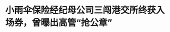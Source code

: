 <!DOCTYPE html>
<html lang="zh-CN">

<head>
    
<title>小雨伞保险经纪母公司三闯港交所终获入场券，曾曝出高管“抢公章”_腾讯新闻</title>
<meta name="keywords" content="小雨伞保险经纪,小雨伞,小雨伞保险,股票,港交所,高管">
<meta name="description" content="腾讯新闻《潜望》作者 | 晓尧      编辑 | 刘鹏      5月22日，手回集团(02621.HK)发布公告启动招股，计划在全球发售24358400股股份，其中21922400股股份为国际发....">
<meta name="author" content="腾讯网">
<meta name="copyright" content="Copyright 1998 - 2025 Tencent. All Rights Reserved">
<meta property="og:type" content="news" />

<meta property="og:title" content="小雨伞保险经纪母公司三闯港交所终获入场券，曾曝出高管“抢公章”_腾讯新闻" />
<meta property="og:description" content="腾讯新闻《潜望》作者 | 晓尧      编辑 | 刘鹏      5月22日，手回集团(02621.HK)发布公告启动招股，计划在全球发售24358400股股份，其中21922400股股份为国际发...." />
<meta property="og:url" content="https://news.qq.com/rain/a/20250523A01I4T00" />
<meta property="og:image" content="https://inews.gtimg.com/news_ls/OY8ufTCle2OaiMlvu5CyZ7r1Fr6QN-4f7j1hMwTISxJVoAA_640330/0" />
<meta property="article:author" content="腾讯新闻潜望" />
<meta property="article:published_time" content="2025-05-23 07:11:13" />
<meta property="category" content="finance" />

<meta name="baidu-site-verification" content="jJeIJ5X7pP" />
    <meta charset="utf-8" />
<meta http-equiv="X-UA-Compatible" content="IE=Edge" />
<meta name="viewport" content="width=device-width, initial-scale=1, shrink-to-fit=no" />
<link rel="dns-prefetch" href="mat1.gtimg.com">
<link rel="dns-prefetch" href="i.news.qq.com">
<link rel="shortcut icon" href="https://mat1.gtimg.com/qqcdn/qqindex2021/favicon.ico">
<script nomodule="true" src="https://mat1.gtimg.com/qqcdn/qqindex2021/common-static/20240515201444/core3-37-1.min.js"></script>
<script>
  try {
    if (!window.IntersectionObserver) {
      var observerScript = document.createElement('script');
      observerScript.src = "https://mat1.gtimg.com/qqcdn/qqindex2021/common-static/20241024141058/intersection-observer-polyfill.js";
      document.head.appendChild(observerScript);
    }
  } catch (error) {}
</script>

<script>
  try {
    if (!Element.prototype.scrollTo) {
      var scrollScript = document.createElement('script');
      scrollScript.src = "https://mat1.gtimg.com/qqcdn/qqindex2021/common-static/20241025153001/scroll-behavior-polyfill.js";
      document.head.appendChild(scrollScript);
    }
  } catch (error) {}
</script>
<script>
  try {
    if ('scrollRestoration' in window.history) {
      window.history.scrollRestoration = 'manual';
    }
    window.isPcClient = Boolean(window.electron) && (
      window.navigator.userAgent.indexOf('pc-client') > 0 ||
      window.navigator.userAgent.indexOf('TencentNews') > 0
    );
  } catch {}
</script>
<script>
  try {
    if (window.isPcClient) {
      var bodyStyle = document.createElement('style');
      bodyStyle.innerText = 'body{ zoom: 0.95 }';
      document.head.appendChild(bodyStyle);
    }
  } catch {}
</script>
<script>
  window.DATA = {"url":"https://view.inews.qq.com/a/20250523A01I4T00","article_id":"20250523A01I4T00","article_type":"0","title":"小雨伞保险经纪母公司三闯港交所终获入场券，曾曝出高管“抢公章”","desc":"腾讯新闻《潜望》作者 | 晓尧      编辑 | 刘鹏      5月22日，手回集团(02621.HK)发布公告启动招股，计划在全球发售24358400股股份，其中21922400股股份为国际发....","iNewsRecommendLevel":1,"abstract":"腾讯新闻《潜望》作者 | 晓尧      编辑 | 刘鹏      5月22日，手回集团(02621.HK)发布公告启动招股，计划在全球发售24358400股股份，其中21922400股股份为国际发....","catalog1":"finance","ad_channel_sign":"finance","introduction":"","media":"腾讯新闻潜望","media_id":"5378209","pubtime":"2025-05-23 07:11:13","comment_id":"8414114404","political":0,"cmsId":"20250523A01I4T00","cms_id":"20250523A01I4T00","closeAllAd":0,"closeAllFavorite":false,"originContent":{"directory":{"ai_list":[{"desc":"手回集团启动招股及IPO募资","link":"AIPOS_0"},{"desc":"手回集团的市场定位与业务","link":"AIPOS_1"},{"desc":"手回集团的营收波动与挑战","link":"AIPOS_2"},{"desc":"手回集团创始团队的“内讧”往事","link":"AIPOS_3"}],"enable":1,"list":null},"key_points_show":["深圳手回科技集团有限公司（手回集团）在经历两次递表港交所失败后，终获入场券，计划全球发售24358400股股份。","手回集团在招股书中表示，IPO募集所得资金将主要用于加强并优化销售和营销网络以及改善服务，提升研发能力并改进技术基础设施。","然而，手回集团近年来营收业绩波动，2023年占据长期人身险7.3%的市场份额，成为中国第二大线上保险中介服务机构。","由于监管新规对营收带来的压力以及人工智能对保险中介行业的冲击，手回集团在资本市场能讲的故事越来越少。","除此之外，手回集团曾发生内部纷争，创始人之一的徐瀚离开公司并创立了乐橙云服，继续留在保险中介领域。"],"text":"\u003cdiv class=\"rich_media_content\"\u003e\u003cp style=\"margin-bottom: 24px; text-align: justify\"\u003e\u003cstrong\u003e腾讯新闻《潜望》作者 | 晓尧\u003c/strong\u003e\u003c/p\u003e\u003cp style=\"margin-bottom: 24px; text-align: justify\"\u003e\u003cstrong\u003e编辑 | 刘鹏\u003c/strong\u003e\u003c/p\u003e\u003cp style=\"margin-bottom: 24px; text-align: justify\"\u003e\u003c!--AIPOS_0--\u003e5月22日，\u003c!--SECURE_LINK_BEGIN_0--\u003e手回集团\u003c!--SECURE_LINK_END_0--\u003e(02621.HK)发布公告启动招股，计划在全球发售24358400股股份，其中21922400股股份为国际发售股份，香港公开发售股份2436000股，发行区间为5.84至8.08港元，本次IPO募资规模至多为1.968亿港元，预计将于5月30日开始在香港联交所主板交易。\u003c!--MID_AD_0--\u003e\u003c!--EOP_0--\u003e\u003c/p\u003e\u003c!--MID_ARTICLE_AD_0--\u003e\u003c!--PARAGRAPH_0--\u003e\u003cp style=\"margin-bottom: 24px; text-align: justify\"\u003e在向港股IPO发出冲刺两个多月后，小雨伞保险经纪有限公司的母公司深圳手回科技集团有限公司（简称“手回集团”），终于踏进了资本市场。\u003c/p\u003e\u003cp data-exeditor-arbitrary-box=\"image-box\"\u003e\u003c!--IMG_0--\u003e\u003c/p\u003e\u003cp style=\"margin-bottom: 24px; text-align: justify\"\u003e\u003c!--AIPOS_1--\u003e成立于2015年的手回集团，将自己定位成人身险中介服务提供商，核心业务是旗下的通过数字化平台促成保险交易，收入主要来自于保险公司支付的佣金。\u003c/p\u003e\u003cp style=\"margin-bottom: 24px; text-align: justify\"\u003e手回集团在招股书中表示，IPO募集所得资金将主要用于加强并优化销售和营销网络以及改善服务，提升研发能力并改进技术基础设施，选定兼并、收购和战略等用途。\u003c/p\u003e\u003cp style=\"margin-bottom: 24px; text-align: justify\"\u003e值得注意的是，这已是手回集团在短短一年半时间内第三次闯关港交所。在2024年1月12日、2024年7月30日，手回集团曾两次递表港交所，但都因期限届满未通过审核而失效，2025年3月7日，手回集团在港交所更新了招股书，三叩港交所后终获入场券。\u003c/p\u003e\u003cp style=\"margin-bottom: 24px; text-align: justify\"\u003e而手回集团之所以对登陆资本市场表现出急切的执念背后，则是其营收在连续两年出现波动后，急需通过新的融资补充“现金流”的渴望，以及向早期投资机构履行“上市义务”对赌协议带来的压力。\u003c/p\u003e\u003cp style=\"margin-bottom: 24px; text-align: justify\"\u003e\u003cstrong\u003e波动的业绩\u003c/strong\u003e\u003c/p\u003e\u003cp style=\"margin-bottom: 24px; text-align: justify\"\u003e咨询公司弗若斯特沙利文公开的行业数据显示，手回集团在2023年占据长期人身险7.3%的市场份额，是中国第二大线上保险中介服务机构。\u003c/p\u003e\u003cp style=\"margin-bottom: 24px; text-align: justify\"\u003e从业务收入构成方面看，手回集团旗下拥有小雨伞、咔嚓保、牛保100三个差异化的在线营销平台。其中“小雨伞”是直接面向C端用户的直营平台，为个人客户提供保险产品，“咔嚓保”则通过保险代理人群体拓展分销渠道，“牛保100”以聚合B端合作伙伴，借助企业机构资源拓展营收。\u003c/p\u003e\u003cp style=\"margin-bottom: 24px; text-align: justify\"\u003e从营收占比来看，来自B端渠道的“牛保100”在2024年贡献了8.65亿元收入，占手回集团保险交易服务总收入的62.8%，知名度最高的“小雨伞”带来的直销收入仅为2.93亿元，占比只有21.3%，来自“咔嚓保”渠道的的收入为2.2亿元，占比15.9%。\u003c/p\u003e\u003cp style=\"margin-bottom: 24px; text-align: justify\"\u003e虽然手回集团已经跻身头部保险经纪行列，但招股书公开的财务数据，显示这家保险科技公司近几年的营收业绩仍处于不稳定的波动状态。\u003c/p\u003e\u003cp style=\"margin-bottom: 24px; text-align: justify\"\u003e\u003c!--AIPOS_2--\u003e数据显示，在2022、2023、2024三年间，手回集团分别实现收入8.06亿元、16.34亿元、13.87亿元，虽然2023年营收有较大增长，但2024年同比却出现了15%的下降。在盈利能力方面，手回集团在2022年实现了1.31亿的净利润，但2023、2024却迎来了连续两年的亏损，分别亏掉了3.56亿、1.36亿。\u003c/p\u003e\u003cp data-exeditor-arbitrary-box=\"image-box\"\u003e\u003c!--IMG_1--\u003e\u003c/p\u003e\u003cp style=\"margin-bottom: 24px; text-align: justify\"\u003e对于业绩出现的大幅波动，手回集团在招股书中给出的解释是：由于公司估值变动，2022年向投资者发行的金融工具账面值变动收益0.62亿元，2023年亏损0.58亿元，2024年亏损3.45亿元；该公司在往绩记录期间的收入波动。\u003c/p\u003e\u003cp style=\"margin-bottom: 24px; text-align: justify\"\u003e而作为核心业务的长期寿险收入下降也成了手回集团营收波动的不稳定因素。对此手回集团在招股书中表示，长期寿险收入减少的主要原因一方面是整体经济放缓导致对长期寿险产品的需求减少，及保险公司因应2024年中国利率下调而下调长期寿险产品的预期回报率，需要控制向保险客户支付回报等成本超过保险公司收入的风险，另一方面是为应对保险行业政策变化，保险公司作出谨慎调整。\u003c/p\u003e\u003cp data-exeditor-arbitrary-box=\"image-box\"\u003e\u003c!--IMG_2--\u003e\u003c/p\u003e\u003cp style=\"margin-bottom: 24px; text-align: justify\"\u003e据了解，手回集团所提到的保险行业政策变化，正是金融监管总局在2023年8月下发的《关于规范银行代理渠道保险产品的通知》，在银保渠道力推“报行合一”，对公司加强银行代理渠道业务管理，强化精算假设对产品设计和具体执行的硬约束。\u003c/p\u003e\u003cp style=\"margin-bottom: 24px; text-align: justify\"\u003e监管部门要求，对保险公司加强费用真实性管理，严格规范佣金支付，向银行代理渠道支付的佣金不得超过列示的佣金率上限。不得直接或间接以出单费、信息费等名义向银行代理渠道支付佣金以外的任何费用。\u003c/p\u003e\u003cp style=\"margin-bottom: 24px; text-align: justify\"\u003e在“报行合一”的监管要求下，险企中介渠道佣金费率出现大幅下降，销售佣金被强制压减了40%～50%，全行业相关渠道平均佣金水平较之前降低30%。\u003c/p\u003e\u003cp style=\"margin-bottom: 24px; text-align: justify\"\u003e而手回集团的财务数据显示，其长期寿险产品的平均首年佣金率已由2023年的31.7%下降至2024年的21.5%。\u003c/p\u003e\u003cp style=\"margin-bottom: 24px; text-align: justify\"\u003e除了营收面临多方面的挑战，手回集团也难见“科技”成色。虽然身披“保险科技公司”外衣，但手回集团目前的业务收入构成中，来自向保险公司提供保险技术服务的贡献占比极少，仍是一家依赖保险销售带来佣金收入的在线保险中介，凸显其商业模式单一的短板。\u003c/p\u003e\u003cp style=\"margin-bottom: 24px; text-align: justify\"\u003e另外越来越多的保险企业正在建立自有在线营销平台，直接向客户销售互联网保险产品，“去中介化”趋势将进一步压缩手回集团等保险中介的生存空间。\u003c/p\u003e\u003cp style=\"margin-bottom: 24px; text-align: justify\"\u003e\u003cstrong\u003e上市的压力\u003c/strong\u003e\u003c/p\u003e\u003cp style=\"margin-bottom: 24px; text-align: justify\"\u003e       \u003c/p\u003e\u003cp style=\"margin-bottom: 24px; text-align: justify\"\u003e关于手回集团的诞生，小雨伞曾在宣传中称其创始人之一的光耀，晋升奶爸后想给孩子买保险，但不知道怎么能选到合适的保险，并从中看到了商业机会，决定辞职进入保险行业创业。\u003c/p\u003e\u003cp style=\"margin-bottom: 24px; text-align: justify\"\u003e公开资料显示，2015年1月，光耀联合韩立炜、独立第三方胡婉珠创立了手回集团的前身深圳木成林科技有限公司，搭上了“互联网+保险”的东风，成立仅一个月就拿到了天使轮融资。\u003c/p\u003e\u003cp style=\"margin-bottom: 24px; text-align: justify\"\u003e招股书披露，2015年2月10日，投资机构极地信天以对价300万元人民币认购了手回集团注册资本的人民币88.24万元，投后估值2000万元。9个月后的11月10日，手回集团开启了A轮融资，与北京红杉信德、极地信天等订立了投资协议，红杉信德和极地信天分别以2000万元、137.65万元认购手回科技164.20万元及11.30万元注册资本，投后估值9302.33万元。\u003c/p\u003e\u003cp data-exeditor-arbitrary-box=\"image-box\"\u003e\u003c!--IMG_3--\u003e\u003c/p\u003e\u003cp style=\"margin-bottom: 24px; text-align: justify\"\u003e2017年2月23日，手回集团开启了B轮融资，与杭州经天纬地及\u003c!--SECURE_LINK_BEGIN_1--\u003e天士力\u003c!--SECURE_LINK_END_1--\u003e等订立投资协议，经天纬地和天士力分别以2000万元认购手回集团95.47万元注册资本，此轮投后手回集团估值达到2亿元。\u003c/p\u003e\u003cp style=\"margin-bottom: 24px; text-align: justify\"\u003e 2020年12月30日，手回集团迎来C轮融资，引入了珠海麒斐和珠海君晨，光耀和韩立炜通过全资拥有的大彩小虹，将手回集团4.91%的股权，对应42.25万元注册资本，以5066.67万元转让给了珠海麒斐，以2533.33万元的价格向珠海君晨转让手回集团2.45%的股权，对应21.12万元注册资本。而手回集团的估值也达到了11.47亿元。\u003c!--MID_AD_1--\u003e\u003c!--EOP_1--\u003e\u003c/p\u003e\u003c!--MID_ARTICLE_AD_1--\u003e\u003c!--PARAGRAPH_1--\u003e\u003cp style=\"margin-bottom: 24px; text-align: justify\"\u003e从2015年天使轮投后的2000万估值到2020年C轮融资后的11.47亿元估值，短短6年时间手回集团估值涨了60倍。\u003c/p\u003e\u003cp style=\"margin-bottom: 24px; text-align: justify\"\u003e递表港交所之前，手回集团累计进行了5轮融资，投资方包括极地信天、红杉雨澄、经天纬地特殊目的公司、歌斐特殊目的公司、西藏聚智、天津聚新及StarReach Tech Limited等。\u003c/p\u003e\u003cp data-exeditor-arbitrary-box=\"image-box\"\u003e\u003c!--IMG_4--\u003e\u003c/p\u003e\u003cp style=\"margin-bottom: 24px; text-align: justify\"\u003e从招股书公开的信息可以看到，截至目前，手回集团第一大股东是Little Blue Light Ltd，持股比例为29.68%，Little Blue Light Ltd于2020年在英属处女岛注册，由手回集团创始人、执行董事光耀全资拥有。手回集团创始人韩立炜通过在英属处女岛注册的 Convolution Ltd持有8.18%的股份。红杉雨澄持股13.05%，歌斐特殊目的公司为外部最大股东，持股14.06%，\u003c!--MID_AD_2--\u003e\u003c!--EOP_2--\u003e\u003c/p\u003e\u003c!--MID_ARTICLE_AD_2--\u003e\u003c!--PARAGRAPH_2--\u003e\u003cp style=\"margin-bottom: 24px; text-align: justify\"\u003e在业内人士看来，手回集团短短一年半时间三次向港交所递表，除了希望通过IPO从资本市场融资补血现金流外，还有履行与投资者签订的对赌协议压力。\u003c/p\u003e\u003cp style=\"margin-bottom: 24px; text-align: justify\"\u003e手回集团在招股书中也披露，公司在A轮、B轮、C轮融资中均与投资者约定了包含撤资权在內的特殊权利条款。若IPO未能成功，投资者可依据相关条款行使撤资权，要求公司履行股份回购义务。\u003c/p\u003e\u003cp data-exeditor-arbitrary-box=\"image-box\"\u003e\u003c!--IMG_5--\u003e\u003c/p\u003e\u003cp style=\"margin-bottom: 24px; text-align: justify\"\u003e资本退出的需求在2023年就已经提出并进行了兑现。招股书显示，早期进入的机构股东紅杉信德、经天纬地于2023年7月17日和手回集团签订了39.5万元股权、42.1万元股权的股份回购协议，分别套现1500万元、1600万元。\u003c/p\u003e\u003cp style=\"margin-bottom: 24px; text-align: justify\"\u003e虽然手回集团赶上了保险科技热的风口，但其冲击资本市场的步子却显得有点慢了。晚于手回集团成立的保险科技公司有家有保、\u003c!--SECURE_LINK_BEGIN_2--\u003e致保科技\u003c!--SECURE_LINK_END_2--\u003e、\u003c!--SECURE_LINK_BEGIN_3--\u003e益盛鑫科技\u003c!--SECURE_LINK_END_3--\u003e在2023年就登陆了美股；成立于2017年的众淼创科也在2024年8月上市，成为国内保险中介登陆港交所第一股。最近上市的互联网保险中介则是元保，4月30日在纳斯达克挂牌上市。\u003c!--MID_AD_3--\u003e\u003c!--EOP_3--\u003e\u003c/p\u003e\u003c!--MID_ARTICLE_AD_3--\u003e\u003c!--PARAGRAPH_3--\u003e\u003cp style=\"margin-bottom: 24px; text-align: justify\"\u003e在监管新规对营收带来的压力、以及人工智能对保险中介行业的冲击下，手回集团在资本市场能讲的故事，越来越少了。\u003c/p\u003e\u003cp style=\"margin-bottom: 24px; text-align: justify\"\u003e\u003cstrong\u003e“内讧”的往事\u003c/strong\u003e\u003c/p\u003e\u003cp style=\"margin-bottom: 24px; text-align: justify\"\u003e在手回集团的发展中，“徐瀚”这个名字一度非常显耀。但在向港交所的三次递表中，手回集团的招股书及资料集均没有提及“徐瀚”。而在2020年，正是“徐瀚”的“控诉”举动，让外界关注到了手回集团创始团队那次轰动业内的“内讧”。\u003c/p\u003e\u003cp style=\"margin-bottom: 24px; text-align: justify\"\u003e2020年5月14日凌晨，\u003c!--AIPOS_3--\u003e时任保险特卖平台小雨伞董事长的徐瀚在朋友圈发文控诉称，CEO光耀趁自己滞留香港之际，不但移除了自己在公司内部的相关权限，甚至还对内宣称徐瀚将专注小雨伞海外及投资管理，此后小雨伞相关工作一律汇报给光耀。\u003c/p\u003e\u003cp style=\"margin-bottom: 24px; text-align: justify\"\u003e徐瀚曝光的内容中，称光耀派人以胁迫威逼的方式，控制了小雨伞保险经纪的财务负责人，占据公司财务章和营业执照；指责光耀借讨论公司业务规划发展和资本运作等事宜，趁机发难要求改选董事长。\u003c/p\u003e\u003cp style=\"margin-bottom: 24px; text-align: justify\"\u003e小雨伞保险经纪的高管“抢公章”事件一时间成为舆论关注的热点。对此，小雨伞官方在当日早间发布声明称，因公司人事变动安排，正在与董事会和管理层沟通，一切皆在法律许可范围内，业务正常运营。\u003c/p\u003e\u003cp style=\"margin-bottom: 24px; text-align: justify\"\u003e不过让业内大跌眼镜的是，仅仅半天之后，“抢公章”事件便出现反转，徐瀚删除了控诉内容，并和光耀同时在朋友圈发了澄清，称“因信息错位产生误会，双方静心沟通后误会已消解。”\u003c/p\u003e\u003cp style=\"margin-bottom: 24px; text-align: justify\"\u003e虽然“内讧”事件得到了和解，但半年后，徐瀚退出了小雨伞，光耀接任了小雨伞的董事长。\u003c/p\u003e\u003cp style=\"margin-bottom: 24px; text-align: justify\"\u003e作为手回集团旗下最知名的保险直销平台，小雨伞在2015年由徐瀚、光耀、韩立炜三位创始人共同创立，分别担任董事长、CEO和CTO。2017年4月，手回集团在获得B轮融资后，斥资2200万元并购了万贝国际保险经纪，并将其更名为小雨伞保险经纪，由此获得保险销售牌照。\u003c/p\u003e\u003cp style=\"margin-bottom: 24px; text-align: justify\"\u003e而从小雨伞离职后，徐瀚于2021年3月创立了另一互联网保险服务平台——乐橙云服，继续留在保险中介领域。\u003c/p\u003e\u003cp style=\"margin-bottom: 24px; text-align: justify\"\u003e虽然小雨伞官方网站和手回集团的招股书已经没有任何“徐瀚”存在过的痕迹，但仍有一些信息可以关联到徐瀚。\u003c/p\u003e\u003cp data-exeditor-arbitrary-box=\"image-box\"\u003e\u003c!--IMG_6--\u003e\u003c/p\u003e\u003cp style=\"margin-bottom: 24px; text-align: justify\"\u003e手回集团在招股书对公司的历史和发展介绍中，称创始人之一的胡婉珠，为前高级管理层成员的家庭成员。而在徐瀚离开手回集团后，创立的乐橙云服旗下的乐橙保险代理公司的大股东，正是胡婉珠。2024年，乐橙保险代理大股东从胡婉珠变更为深圳小步奔跑科技集团有限公司，实际控制人从“胡婉珠”变更为“徐瀚”。\u003c!--MID_AD_4--\u003e\u003c!--EOP_4--\u003e\u003c/p\u003e\u003c!--MID_ARTICLE_AD_4--\u003e\u003c!--PARAGRAPH_4--\u003e\u003cp style=\"margin-bottom: 24px; text-align: justify\"\u003e值得注意的是，也就是在徐瀚从手回集团离开的2020年的11月，手回集团的创始人、股东胡婉珠将持有的14.35%的股份分别以5120万元、1280万元转让给其他两位创始人光耀和韩立炜，退出了手回集团。\u003c/p\u003e\u003cp style=\"margin-bottom: 24px; text-align: justify\"\u003e曾经亲密无间、合力将手回集团发展成头部互联网保险中介的创始团队，正式分道扬镳。\u003c/p\u003e\u003cdiv powered-by=\"qqnews_ex-editor\"\u003e\u003c/div\u003e\u003cstyle\u003e.rich_media_content{--news-tabel-th-night-color: #444444;--news-font-day-color: #333;--news-font-night-color: #d9d9d9;--news-bottom-distance: 22px}.rich_media_content p:not([data-exeditor-arbitrary-box=image-box]){letter-spacing:.5px;line-height:30px;margin-bottom:var(--news-bottom-distance);word-wrap:break-word}.rich_media_content{color:var(--news-font-day-color);font-size:18px}@media(prefers-color-scheme:dark){body:not([data-weui-theme=light]):not([dark-mode-disable=true]) .rich_media_content p:not([data-exeditor-arbitrary-box=image-box]){letter-spacing:.5px;line-height:30px;margin-bottom:var(--news-bottom-distance);word-wrap:break-word}body:not([data-weui-theme=light]):not([dark-mode-disable=true]) .rich_media_content{color:var(--news-font-night-color)}}.data_color_scheme_dark .rich_media_content p:not([data-exeditor-arbitrary-box=image-box]){letter-spacing:.5px;line-height:30px;margin-bottom:var(--news-bottom-distance);word-wrap:break-word}.data_color_scheme_dark .rich_media_content{color:var(--news-font-night-color)}.data_color_scheme_dark .rich_media_content{font-size:18px}.rich_media_content p[data-exeditor-arbitrary-box=image-box]{margin-bottom:11px}.rich_media_content\u003ediv:not(.qnt-video),.rich_media_content\u003esection{margin-bottom:var(--news-bottom-distance)}.rich_media_content hr{margin-bottom:var(--news-bottom-distance)}.rich_media_content .link_list{margin:0;margin-top:20px;min-height:0!important}.rich_media_content blockquote{background:#f9f9f9;border-left:6px solid #ccc;margin:1.5em 10px;padding:.5em 10px}.rich_media_content blockquote p{margin-bottom:0!important}.data_color_scheme_dark .rich_media_content blockquote{background:#323232}@media(prefers-color-scheme:dark){body:not([data-weui-theme=light]):not([dark-mode-disable=true]) .rich_media_content blockquote{background:#323232}}.rich_media_content ol[data-ex-list]{--ol-start: 1;--ol-list-style-type: decimal;list-style-type:none;counter-reset:olCounter calc(var(--ol-start,1) - 1);position:relative}.rich_media_content ol[data-ex-list]\u003eli\u003e:first-child::before{content:counter(olCounter,var(--ol-list-style-type)) '. ';counter-increment:olCounter;font-variant-numeric:tabular-nums;display:inline-block}.rich_media_content ul[data-ex-list]{--ul-list-style-type: circle;list-style-type:none;position:relative}.rich_media_content ul[data-ex-list].nonUnicode-list-style-type\u003eli\u003e:first-child::before{content:var(--ul-list-style-type) ' ';font-variant-numeric:tabular-nums;display:inline-block;transform:scale(0.5)}.rich_media_content ul[data-ex-list].unicode-list-style-type\u003eli\u003e:first-child::before{content:var(--ul-list-style-type) ' ';font-variant-numeric:tabular-nums;display:inline-block;transform:scale(0.8)}.rich_media_content ol:not([data-ex-list]){padding-left:revert}.rich_media_content ul:not([data-ex-list]){padding-left:revert}.rich_media_content table{display:table;border-collapse:collapse;margin-bottom:var(--news-bottom-distance)}.rich_media_content table th,.rich_media_content table td{word-wrap:break-word;border:1px solid #ddd;white-space:nowrap;padding:2px 5px}.rich_media_content table th{font-weight:700;background-color:#f0f0f0;text-align:left}.rich_media_content table p{margin-bottom:0!important}.data_color_scheme_dark .rich_media_content table th{background:var(--news-tabel-th-night-color)}@media(prefers-color-scheme:dark){body:not([data-weui-theme=light]):not([dark-mode-disable=true]) .rich_media_content table th{background:var(--news-tabel-th-night-color)}}.rich_media_content .qqnews_image_desc,.rich_media_content p[type=om-image-desc]{line-height:20px!important;text-align:center!important;font-size:14px!important;color:#666!important}.rich_media_content div[data-exeditor-arbitrary-box=wrap]:not([data-exeditor-arbitrary-box-special-style]){max-width:100%}.rich_media_content .qqnews-content{--wmfont: 0;--wmcolor: transparent;font-size:var(--wmfont);color:var(--wmcolor);line-height:var(--wmfont)!important;margin-bottom:var(--wmfont)!important}.rich_media_content .qqnews_sign_emphasis{background:#f7f7f7}.rich_media_content .qqnews_sign_emphasis ol{word-wrap:break-word;border:none;color:#5c5c5c;line-height:28px;list-style:none;margin:14px 0 6px;padding:16px 15px 4px}.rich_media_content .qqnews_sign_emphasis p{margin-bottom:12px!important}.rich_media_content .qqnews_sign_emphasis ol\u003eli\u003ep{padding-left:30px}.rich_media_content .qqnews_sign_emphasis ol\u003eli{list-style:none}.rich_media_content .qqnews_sign_emphasis ol\u003eli\u003ep:first-child::before{margin-left:-30px;content:counter(olCounter,decimal) ''!important;counter-increment:olCounter!important;font-variant-numeric:tabular-nums!important;background:#37f;border-radius:2px;color:#fff;font-size:15px;font-style:normal;text-align:center;line-height:18px;width:18px;height:18px;margin-right:12px;position:relative;top:-1px}.data_color_scheme_dark .rich_media_content .qqnews_sign_emphasis{background:#262626}.data_color_scheme_dark .rich_media_content .qqnews_sign_emphasis ol\u003eli\u003ep{color:#a9a9a9}@media(prefers-color-scheme:dark){body:not([data-weui-theme=light]):not([dark-mode-disable=true]) .rich_media_content .qqnews_sign_emphasis{background:#262626}body:not([data-weui-theme=light]):not([dark-mode-disable=true]) .rich_media_content .qqnews_sign_emphasis ol\u003eli\u003ep{color:#a9a9a9}}.rich_media_content h1,.rich_media_content h2,.rich_media_content h3,.rich_media_content h4,.rich_media_content h5,.rich_media_content h6{margin-bottom:var(--news-bottom-distance);font-weight:700}.rich_media_content h1{font-size:20px}.rich_media_content h2,.rich_media_content h3{font-size:19px}.rich_media_content h4,.rich_media_content h5,.rich_media_content h6{font-size:18px}.rich_media_content li:empty{display:none}.rich_media_content ul,.rich_media_content ol{margin-bottom:var(--news-bottom-distance)}.rich_media_content div\u003ep:only-child{margin-bottom:0!important}.rich_media_content .cms-cke-widget-title-wrap p{margin-bottom:0!important}\u003c/style\u003e\u003c/div\u003e","version":"v2"},"originAttribute":{"IMG_0":{"bigOrigUrl":"https://inews.gtimg.com/news_bt/OOu0HOngXk_dA3dWgbeXfAXtdndZTNF1j58ODU13ZxNdAAA/0","compressUrl":"https://inews.gtimg.com/news_bt/OOu0HOngXk_dA3dWgbeXfAXtdndZTNF1j58ODU13ZxNdAAA/641","desc":"","fullPic":"1","height":614,"imgurl0":"https://inews.gtimg.com/news_bt/OOu0HOngXk_dA3dWgbeXfAXtdndZTNF1j58ODU13ZxNdAAA/0","imgurl1000":"https://inews.gtimg.com/news_bt/OOu0HOngXk_dA3dWgbeXfAXtdndZTNF1j58ODU13ZxNdAAA/1000","islong":0,"origUrl":"https://inews.gtimg.com/news_bt/OOu0HOngXk_dA3dWgbeXfAXtdndZTNF1j58ODU13ZxNdAAA/641","size":311,"style":"display: inline-block; max-width: 100%; width: 100%","thumb":"https://inews.gtimg.com/news_bt/OOu0HOngXk_dA3dWgbeXfAXtdndZTNF1j58ODU13ZxNdAAA_181x181s/0","url":"https://inews.gtimg.com/news_bt/OOu0HOngXk_dA3dWgbeXfAXtdndZTNF1j58ODU13ZxNdAAA/641","width":641},"IMG_1":{"bigOrigUrl":"https://inews.gtimg.com/news_bt/OV2pfVKcE72ylgcoFvCJbW8yDdLVyn87ly64fcD6I-1xMAA/0","compressUrl":"https://inews.gtimg.com/news_bt/OV2pfVKcE72ylgcoFvCJbW8yDdLVyn87ly64fcD6I-1xMAA/641","desc":"","fullPic":"1","height":413,"imgurl0":"https://inews.gtimg.com/news_bt/OV2pfVKcE72ylgcoFvCJbW8yDdLVyn87ly64fcD6I-1xMAA/0","imgurl1000":"https://inews.gtimg.com/news_bt/OV2pfVKcE72ylgcoFvCJbW8yDdLVyn87ly64fcD6I-1xMAA/1000","islong":0,"origUrl":"https://inews.gtimg.com/news_bt/OV2pfVKcE72ylgcoFvCJbW8yDdLVyn87ly64fcD6I-1xMAA/641","size":87,"style":"display: inline-block; max-width: 100%; width: 100%","thumb":"https://inews.gtimg.com/news_bt/OV2pfVKcE72ylgcoFvCJbW8yDdLVyn87ly64fcD6I-1xMAA_181x181s/0","url":"https://inews.gtimg.com/news_bt/OV2pfVKcE72ylgcoFvCJbW8yDdLVyn87ly64fcD6I-1xMAA/641","width":641},"IMG_2":{"bigOrigUrl":"https://inews.gtimg.com/news_bt/O3FEicqLXcfSVX1cHvemoMXvF9s75lREUo-XxcCgwgF0QAA/0","compressUrl":"https://inews.gtimg.com/news_bt/O3FEicqLXcfSVX1cHvemoMXvF9s75lREUo-XxcCgwgF0QAA/641","desc":"","fullPic":"1","height":314,"imgurl0":"https://inews.gtimg.com/news_bt/O3FEicqLXcfSVX1cHvemoMXvF9s75lREUo-XxcCgwgF0QAA/0","imgurl1000":"https://inews.gtimg.com/news_bt/O3FEicqLXcfSVX1cHvemoMXvF9s75lREUo-XxcCgwgF0QAA/1000","islong":0,"origUrl":"https://inews.gtimg.com/news_bt/O3FEicqLXcfSVX1cHvemoMXvF9s75lREUo-XxcCgwgF0QAA/641","size":56,"style":"display: inline-block; max-width: 100%; width: 100%","thumb":"https://inews.gtimg.com/news_bt/O3FEicqLXcfSVX1cHvemoMXvF9s75lREUo-XxcCgwgF0QAA_181x181s/0","url":"https://inews.gtimg.com/news_bt/O3FEicqLXcfSVX1cHvemoMXvF9s75lREUo-XxcCgwgF0QAA/641","width":641},"IMG_3":{"bigOrigUrl":"https://inews.gtimg.com/news_bt/OYR_Tj5i-6L1mNyPY6FCHw76AuKJklWwtONNXzPO_NKOkAA/0","compressUrl":"https://inews.gtimg.com/news_bt/OYR_Tj5i-6L1mNyPY6FCHw76AuKJklWwtONNXzPO_NKOkAA/641","desc":"","fullPic":"1","height":461,"imgurl0":"https://inews.gtimg.com/news_bt/OYR_Tj5i-6L1mNyPY6FCHw76AuKJklWwtONNXzPO_NKOkAA/0","imgurl1000":"https://inews.gtimg.com/news_bt/OYR_Tj5i-6L1mNyPY6FCHw76AuKJklWwtONNXzPO_NKOkAA/1000","islong":0,"origUrl":"https://inews.gtimg.com/news_bt/OYR_Tj5i-6L1mNyPY6FCHw76AuKJklWwtONNXzPO_NKOkAA/641","size":288,"style":"display: inline-block; max-width: 100%; width: 100%","thumb":"https://inews.gtimg.com/news_bt/OYR_Tj5i-6L1mNyPY6FCHw76AuKJklWwtONNXzPO_NKOkAA_181x181s/0","url":"https://inews.gtimg.com/news_bt/OYR_Tj5i-6L1mNyPY6FCHw76AuKJklWwtONNXzPO_NKOkAA/641","width":641},"IMG_4":{"bigOrigUrl":"https://inews.gtimg.com/news_bt/OPgg7Y0FTIpCsjaakmWM_-DQV1JS7anLw2_AL_X3fczmkAA/0","compressUrl":"https://inews.gtimg.com/news_bt/OPgg7Y0FTIpCsjaakmWM_-DQV1JS7anLw2_AL_X3fczmkAA/641","desc":"","fullPic":"1","height":536,"imgurl0":"https://inews.gtimg.com/news_bt/OPgg7Y0FTIpCsjaakmWM_-DQV1JS7anLw2_AL_X3fczmkAA/0","imgurl1000":"https://inews.gtimg.com/news_bt/OPgg7Y0FTIpCsjaakmWM_-DQV1JS7anLw2_AL_X3fczmkAA/1000","islong":0,"origUrl":"https://inews.gtimg.com/news_bt/OPgg7Y0FTIpCsjaakmWM_-DQV1JS7anLw2_AL_X3fczmkAA/641","size":134,"style":"display: inline-block; max-width: 100%; width: 100%","thumb":"https://inews.gtimg.com/news_bt/OPgg7Y0FTIpCsjaakmWM_-DQV1JS7anLw2_AL_X3fczmkAA_181x181s/0","url":"https://inews.gtimg.com/news_bt/OPgg7Y0FTIpCsjaakmWM_-DQV1JS7anLw2_AL_X3fczmkAA/641","width":641},"IMG_5":{"bigOrigUrl":"https://inews.gtimg.com/news_bt/Ot2SlKZwOdRPfsEwqoI5vFNntpQjRQGBHQTe8WZLMRGuEAA/0","compressUrl":"https://inews.gtimg.com/news_bt/Ot2SlKZwOdRPfsEwqoI5vFNntpQjRQGBHQTe8WZLMRGuEAA/641","desc":"","fullPic":"1","height":321,"imgurl0":"https://inews.gtimg.com/news_bt/Ot2SlKZwOdRPfsEwqoI5vFNntpQjRQGBHQTe8WZLMRGuEAA/0","imgurl1000":"https://inews.gtimg.com/news_bt/Ot2SlKZwOdRPfsEwqoI5vFNntpQjRQGBHQTe8WZLMRGuEAA/1000","islong":0,"origUrl":"https://inews.gtimg.com/news_bt/Ot2SlKZwOdRPfsEwqoI5vFNntpQjRQGBHQTe8WZLMRGuEAA/641","size":183,"style":"display: inline-block; max-width: 100%; width: 100%","thumb":"https://inews.gtimg.com/news_bt/Ot2SlKZwOdRPfsEwqoI5vFNntpQjRQGBHQTe8WZLMRGuEAA_181x181s/0","url":"https://inews.gtimg.com/news_bt/Ot2SlKZwOdRPfsEwqoI5vFNntpQjRQGBHQTe8WZLMRGuEAA/641","width":641},"IMG_6":{"bigOrigUrl":"https://inews.gtimg.com/news_bt/OO3SIlmsy0R8SbkwGWl7uRca5lV-dDqWkoL8CtWcSAK-IAA/0","compressUrl":"https://inews.gtimg.com/news_bt/OO3SIlmsy0R8SbkwGWl7uRca5lV-dDqWkoL8CtWcSAK-IAA/641","desc":"","fullPic":"1","height":390,"imgurl0":"https://inews.gtimg.com/news_bt/OO3SIlmsy0R8SbkwGWl7uRca5lV-dDqWkoL8CtWcSAK-IAA/0","imgurl1000":"https://inews.gtimg.com/news_bt/OO3SIlmsy0R8SbkwGWl7uRca5lV-dDqWkoL8CtWcSAK-IAA/1000","islong":0,"origUrl":"https://inews.gtimg.com/news_bt/OO3SIlmsy0R8SbkwGWl7uRca5lV-dDqWkoL8CtWcSAK-IAA/641","size":163,"style":"display: inline-block; max-width: 100%; width: 100%","thumb":"https://inews.gtimg.com/news_bt/OO3SIlmsy0R8SbkwGWl7uRca5lV-dDqWkoL8CtWcSAK-IAA_181x181s/0","url":"https://inews.gtimg.com/news_bt/OO3SIlmsy0R8SbkwGWl7uRca5lV-dDqWkoL8CtWcSAK-IAA/641","width":641},"SECURE_LINK_BEGIN_0":{"cms_orig_info":{"desc":"手回集团","trust_level":1,"type":"huaci_stock","url":"https://wzq.tenpay.com/mm/detail?type=2\u0026scode=02621\u0026stat_data=Ozm00p000n006"},"desc":"手回集团","trust_level":1,"type":"huaci_stock","url":"https://wzq.tenpay.com/mm/detail?type=2\u0026scode=02621\u0026stat_data=Ozm00p000n006"},"SECURE_LINK_BEGIN_1":{"cms_orig_info":{"desc":"天士力","trust_level":1,"type":"huaci_stock","url":"https://wzq.tenpay.com/mm/detail?type=1\u0026scode=600535\u0026stat_data=Ozm00p000n006"},"desc":"天士力","trust_level":1,"type":"huaci_stock","url":"https://wzq.tenpay.com/mm/detail?type=1\u0026scode=600535\u0026stat_data=Ozm00p000n006"},"SECURE_LINK_BEGIN_2":{"cms_orig_info":{"desc":"致保科技","trust_level":1,"type":"huaci_stock","url":"https://wzq.tenpay.com/mm/detail?type=3\u0026scode=ZBAO.OQ\u0026stat_data=Ozm00p000n006"},"desc":"致保科技","trust_level":1,"type":"huaci_stock","url":"https://wzq.tenpay.com/mm/detail?type=3\u0026scode=ZBAO.OQ\u0026stat_data=Ozm00p000n006"},"SECURE_LINK_BEGIN_3":{"cms_orig_info":{"desc":"益盛鑫科技","trust_level":1,"type":"huaci_stock","url":"https://wzq.tenpay.com/mm/detail?type=3\u0026scode=YSXT.OQ\u0026stat_data=Ozm00p000n006"},"desc":"益盛鑫科技","trust_level":1,"type":"huaci_stock","url":"https://wzq.tenpay.com/mm/detail?type=3\u0026scode=YSXT.OQ\u0026stat_data=Ozm00p000n006"},"SECURE_LINK_END_0":{"trust_level":1},"SECURE_LINK_END_1":{"trust_level":1},"SECURE_LINK_END_2":{"trust_level":1},"SECURE_LINK_END_3":{"trust_level":1}},"selfDeclare":{},"userAddress":"北京","card":{"chlid":"5378209","chlname":"腾讯新闻潜望","desc":"商业领域的潜入观察，激烈竞争中眺望远方","icon":"http://inews.gtimg.com/newsapp_ls/0/11011972468_200200/0","msgEntry":1,"uin":"ec8b52f92aaf5bab6f906b98ce0741d5a1","update_frequency":"1747955473","vip_desc":"腾讯新闻《潜望》官方账号","vip_icon_night":"http://inews.gtimg.com/newsapp_ls/0/14876049528/0","vip_place":"left","vip_type":"30013","vip_icon":"http://inews.gtimg.com/newsapp_ls/0/14876049251/0","vip_type_new":"30013","suid":"8QMf2XxU6YwYuz4=","liveInfo":{},"cpLevel":1,"answerer_status":2,"answererStatus":2},"interationCount":{"like":6,"collect":6,"share":20},"payment_info":{"is_free_to_read":0,"need_pay":0,"pay_type":"","text_free_percent":0},"article_is_pay":false,"payment_column_info_v1":{"is_column_pay":false,"read_count_all":0},"tag_info_item":null,"contentWordsNum":4013,"extraProperty":{"FeedbackDetailDisableInsert":1,"zanSkinType":""},"relateWelfare":{},"aiSwitch":true,"isOversize":false,"videoArr":[]};
</script>
<script>
  window.channelInfo = {"channelConfig":{"channelNav":[{"_auto_id":"1","active_alien_img":"","alien_img":"","channel_id":"news_news_home","is_local":"0","link":"https://www.qq.com","name_cn":"首页","name_en":"home"},{"_auto_id":"2","active_alien_img":"","alien_img":"","channel_id":"news_news_top","is_local":"0","link":"","name_cn":"要闻","name_en":"news"},{"_auto_id":"4","active_alien_img":"","alien_img":"","channel_id":"news_news_bj","is_local":"1","link":"","name_cn":"北京","name_en":"bj"},{"_auto_id":"5","active_alien_img":"","alien_img":"","channel_id":"news_news_finance","is_local":"0","link":"","name_cn":"财经","name_en":"finance"},{"_auto_id":"6","active_alien_img":"","alien_img":"","channel_id":"news_news_tech","is_local":"0","link":"","name_cn":"科技","name_en":"tech"},{"_auto_id":"7","active_alien_img":"","alien_img":"","channel_id":"tv","is_local":"0","link":"https://v.qq.com/channel/tv/?ptag=qqnews","name_cn":"电视剧","name_en":"tv"},{"_auto_id":"8","active_alien_img":"","alien_img":"","channel_id":"news_news_qa","is_local":"0","link":"","name_cn":"热问","name_en":"qa"},{"_auto_id":"9","active_alien_img":"","alien_img":"","channel_id":"news_news_ent","is_local":"0","link":"","name_cn":"娱乐","name_en":"ent"},{"_auto_id":"10","active_alien_img":"","alien_img":"","channel_id":"variety","is_local":"0","link":"https://v.qq.com/channel/variety/?ptag=qqnews","name_cn":"综艺","name_en":"variety"},{"_auto_id":"11","active_alien_img":"","alien_img":"","channel_id":"news_news_sports","is_local":"0","link":"","name_cn":"体育","name_en":"sports"},{"_auto_id":"13","active_alien_img":"","alien_img":"","channel_id":"news_news_nba","is_local":"0","link":"","name_cn":"NBA","name_en":"nba"},{"_auto_id":"14","active_alien_img":"","alien_img":"","channel_id":"news_news_world","is_local":"0","link":"","name_cn":"国际","name_en":"world"},{"_auto_id":"15","active_alien_img":"","alien_img":"","channel_id":"news_news_mil","is_local":"0","link":"","name_cn":"军事","name_en":"milite"},{"_auto_id":"16","active_alien_img":"","alien_img":"","channel_id":"news_news_auto","is_local":"0","link":"","name_cn":"汽车","name_en":"auto"},{"_auto_id":"17","active_alien_img":"","alien_img":"","channel_id":"news_news_house","is_local":"0","link":"","name_cn":"房产","name_en":"house"},{"_auto_id":"18","active_alien_img":"","alien_img":"","channel_id":"news_news_edu","is_local":"0","link":"","name_cn":"教育","name_en":"edu"},{"_auto_id":"19","active_alien_img":"","alien_img":"","channel_id":"news_news_antip","is_local":"0","link":"","name_cn":"健康","name_en":"health"},{"_auto_id":"20","active_alien_img":"","alien_img":"","channel_id":"news_news_video","is_local":"0","link":"","name_cn":"视频","name_en":"video"},{"_auto_id":"21","active_alien_img":"","alien_img":"","channel_id":"news_news_game","is_local":"0","link":"","name_cn":"游戏","name_en":"games"},{"_auto_id":"22","active_alien_img":"","alien_img":"","channel_id":"news_news_nchupin","is_local":"0","link":"","name_cn":"眼界","name_en":"chupin"},{"_auto_id":"24","active_alien_img":"","alien_img":"","channel_id":"news_news_football","is_local":"0","link":"","name_cn":"足球","name_en":"football"},{"_auto_id":"25","active_alien_img":"","alien_img":"","channel_id":"news_news_kepu","is_local":"0","link":"","name_cn":"科学","name_en":"kepu"},{"_auto_id":"26","active_alien_img":"","alien_img":"","channel_id":"news_news_digi","is_local":"0","link":"","name_cn":"数码","name_en":"digi"},{"_auto_id":"28","active_alien_img":"","alien_img":"","channel_id":"ymzx","is_local":"0","link":"https://gamer.qq.com/v2/cloudgame/game/96897?ichannel=txxwpc0Ftxxwpc1","name_cn":"元梦之星","name_en":"news_news_ymzx"},{"_auto_id":"31","active_alien_img":"","alien_img":"","channel_id":"movie","is_local":"0","link":"https://v.qq.com/channel/movie/?ptag=qqnews","name_cn":"电影","name_en":"movie"},{"_auto_id":"32","active_alien_img":"","alien_img":"","channel_id":"news_news_esport","is_local":"0","link":"","name_cn":"电竞","name_en":"esport"},{"_auto_id":"34","active_alien_img":"","alien_img":"","channel_id":"news_news_history","is_local":"0","link":"","name_cn":"历史","name_en":"history"},{"_auto_id":"35","active_alien_img":"","alien_img":"","channel_id":"news_news_baby","is_local":"0","link":"","name_cn":"育儿","name_en":"baby"},{"_auto_id":"36","active_alien_img":"","alien_img":"","channel_id":"hbjy","is_local":"0","link":"https://gp.qq.com/act/a20250421mnqlx/news.shtml","name_cn":"和平精英","name_en":"news_news_hbjy"},{"_auto_id":"37","active_alien_img":"","alien_img":"","channel_id":"cloud_gamer","is_local":"0","link":"https://gamer.qq.com/?ichannel=txxwpc0Ftxxwpc1","name_cn":"云游戏","name_en":"cloud_gamer"},{"_auto_id":"38","active_alien_img":"","alien_img":"","channel_id":"news_news_lic","is_local":"0","link":"","name_cn":"理财","name_en":"finance_licai"},{"_auto_id":"39","active_alien_img":"","alien_img":"","channel_id":"news_news_istock","is_local":"0","link":"","name_cn":"股票","name_en":"finance_stock"},{"_auto_id":"40","active_alien_img":"","alien_img":"","channel_id":"ren_min_shi_pin","is_local":"0","link":"https://news.qq.com/omn/author/8QMd3Hld74cbujbY?tab=om_video","name_cn":"人民视频","name_en":"ren_min_shi_pin"},{"_auto_id":"41","active_alien_img":"","alien_img":"","channel_id":"news_news_weather","is_local":"0","link":"https://tianqi.qq.com/index.htm","name_cn":"天气","name_en":"weather"}]}};
</script>
<script>
  window.articleConfig = {"rightConfig":[{"_auto_id":"1","category_key":"default","modules":"{\"moduleList\":[{\"title\":\"作者其他文章\",\"id\":\"user_article\"},{\"title\":\"精选视频\",\"id\":\"video_album\",\"videoType\":\"tag\",\"videoId\":\"aUepxrtchGM=\",\"isSticky\":0},{\"title\":\"下载条\",\"id\":\"download_banner\",\"isSticky\":1},{\"title\":\"热点榜\",\"id\":\"hot_rank_list\",\"isSticky\":1},{\"title\":\"广告推广\",\"id\":\"ssp_ad_module\",\"category\":\"ad_ssp\",\"loid\":\"109\",\"isSticky\":1},{\"title\":\"广告推广位\",\"id\":\"c2s_ad_module\",\"category\":\"right_c2s\",\"path\":\"QQcom_all_Rectangle-1|QQcom_all_Rectangle-2|QQcom_all_Rectangle-3\",\"isSticky\":1}]}"},{"_auto_id":"2","category_key":"ent","modules":"{\"moduleList\":[{\"title\":\"作者其他文章\",\"id\":\"user_article\"},{\"title\":\"精选视频\",\"id\":\"video_album\",\"videoType\":\"tag\",\"videoId\":\"aUepxrtchGM=\"},{\"title\":\"下载条\",\"id\":\"download_banner\",\"isSticky\":1},{\"title\":\"热点榜\",\"id\":\"hot_rank_list\",\"isSticky\":1},{\"title\":\"广告推广\",\"id\":\"ssp_ad_module\",\"category\":\"ad_ssp\",\"loid\":\"109\",\"isSticky\":1},{\"title\":\"广告推广\",\"id\":\"ssp_ad_module\",\"category\":\"ad_ssp\",\"loid\":\"117\",\"isSticky\":1}]}"},{"_auto_id":"3","category_key":"game","modules":"{\"moduleList\":[{\"title\":\"作者其他文章\",\"id\":\"user_article\"},{\"title\":\"精选视频\",\"id\":\"video_album\",\"videoType\":\"tag\",\"videoId\":\"aUepxrtchGM=\"},{\"title\":\"热门游戏\",\"id\":\"recommend_game\",\"isSticky\":0},{\"title\":\"下载条\",\"id\":\"download_banner\",\"isSticky\":1},{\"title\":\"热点榜\",\"id\":\"hot_rank_list\",\"isSticky\":1},{\"title\":\"广告推广\",\"id\":\"ssp_ad_module\",\"category\":\"ad_ssp\",\"loid\":\"109\",\"isSticky\":1},{\"title\":\"广告推广位\",\"id\":\"c2s_ad_module\",\"category\":\"right_c2s\",\"path\":\"QQcom_all_Rectangle-1|QQcom_all_Rectangle-2|QQcom_all_Rectangle-3\",\"isSticky\":1}]}"},{"_auto_id":"4","category_key":"tech","modules":"{\"moduleList\":[{\"title\":\"作者其他文章\",\"id\":\"user_article\"},{\"title\":\"精选视频\",\"id\":\"video_album\",\"videoType\":\"tag\",\"videoId\":\"aUepxrtchGM=\"},{\"title\":\"下载条\",\"id\":\"download_banner\",\"isSticky\":1},{\"title\":\"热点榜\",\"id\":\"hot_rank_list\",\"isSticky\":1},{\"title\":\"广告推广\",\"id\":\"ssp_ad_module\",\"category\":\"ad_ssp\",\"loid\":\"109\",\"isSticky\":1},{\"title\":\"广告推广位\",\"id\":\"c2s_ad_module\",\"category\":\"right_c2s\",\"path\":\"QQcom_all_Rectangle-1|QQcom_all_Rectangle-2|QQcom_all_Rectangle-3\",\"isSticky\":1}]}"},{"_auto_id":"5","category_key":"finance","modules":"{\"moduleList\":[{\"title\":\"作者其他文章\",\"id\":\"user_article\"},{\"title\":\"精选视频\",\"id\":\"video_album\",\"videoType\":\"tag\",\"videoId\":\"aUepxrtchGM=\"},{\"title\":\"下载条\",\"id\":\"download_banner\",\"isSticky\":1},{\"title\":\"热点榜\",\"id\":\"hot_rank_list\",\"isSticky\":1},{\"title\":\"广告推广\",\"id\":\"ssp_ad_module\",\"category\":\"ad_ssp\",\"loid\":\"109\",\"isSticky\":1},{\"title\":\"广告推广位\",\"id\":\"c2s_ad_module\",\"category\":\"right_c2s\",\"path\":\"QQcom_all_Rectangle-1|QQcom_all_Rectangle-2|QQcom_all_Rectangle-3\",\"isSticky\":1}]}"},{"_auto_id":"6","category_key":"news","modules":"{\"moduleList\":[{\"title\":\"作者其他文章\",\"id\":\"user_article\"},{\"title\":\"精选视频\",\"id\":\"video_album\",\"videoType\":\"tag\",\"videoId\":\"aUepxrtchGM=\"},{\"title\":\"下载条\",\"id\":\"download_banner\",\"isSticky\":1},{\"title\":\"热点榜\",\"id\":\"hot_rank_list\",\"isSticky\":1},{\"title\":\"广告推广\",\"id\":\"ssp_ad_module\",\"category\":\"ad_ssp\",\"loid\":\"109\",\"isSticky\":1},{\"title\":\"广告推广位\",\"id\":\"c2s_ad_module\",\"category\":\"right_c2s\",\"path\":\"QQcom_all_Rectangle-1|QQcom_all_Rectangle-2|QQcom_all_Rectangle-3\",\"isSticky\":1}]}"},{"_auto_id":"7","category_key":"fashion","modules":"{\"moduleList\":[{\"title\":\"作者其他文章\",\"id\":\"user_article\"},{\"title\":\"精选视频\",\"id\":\"video_album\",\"videoType\":\"tag\",\"videoId\":\"aUepxrtchGM=\"},{\"title\":\"下载条\",\"id\":\"download_banner\",\"isSticky\":1},{\"title\":\"热点榜\",\"id\":\"hot_rank_list\",\"isSticky\":1},{\"title\":\"广告推广\",\"id\":\"ssp_ad_module\",\"category\":\"ad_ssp\",\"loid\":\"109\",\"isSticky\":1},{\"title\":\"广告推广位\",\"id\":\"c2s_ad_module\",\"category\":\"right_c2s\",\"path\":\"QQcom_all_Rectangle-1|QQcom_all_Rectangle-2|QQcom_all_Rectangle-3\",\"isSticky\":1}]}"},{"_auto_id":"8","category_key":"sports","modules":"{\"moduleList\":[{\"title\":\"作者其他文章\",\"id\":\"user_article\"},{\"title\":\"精选视频\",\"id\":\"video_album\",\"videoType\":\"tag\",\"videoId\":\"aUepxrtchGM=\"},{\"title\":\"下载条\",\"id\":\"download_banner\",\"isSticky\":1},{\"title\":\"热点榜\",\"id\":\"hot_rank_list\",\"isSticky\":1},{\"title\":\"广告推广\",\"id\":\"ssp_ad_module\",\"category\":\"ad_ssp\",\"loid\":\"109\",\"isSticky\":1},{\"title\":\"广告推广位\",\"id\":\"c2s_ad_module\",\"category\":\"right_c2s\",\"path\":\"QQcom_all_Rectangle-1|QQcom_all_Rectangle-2|QQcom_all_Rectangle-3\",\"isSticky\":1}]}"},{"_auto_id":"9","category_key":"health","modules":"{\"moduleList\":[{\"title\":\"作者其他文章\",\"id\":\"user_article\"},{\"title\":\"精选视频\",\"id\":\"video_album\",\"videoType\":\"tag\",\"videoId\":\"aUepxrtchGM=\"},{\"title\":\"下载条\",\"id\":\"download_banner\",\"isSticky\":1},{\"title\":\"热点榜\",\"id\":\"hot_rank_list\",\"isSticky\":1},{\"title\":\"广告推广\",\"id\":\"ssp_ad_module\",\"category\":\"ad_ssp\",\"loid\":\"109\",\"isSticky\":1},{\"title\":\"广告推广位\",\"id\":\"c2s_ad_module\",\"category\":\"right_c2s\",\"path\":\"QQcom_all_Rectangle-1|QQcom_all_Rectangle-2|QQcom_all_Rectangle-3\",\"isSticky\":1}]}"},{"_auto_id":"10","category_key":"nba","modules":"{\"moduleList\":[{\"title\":\"作者其他文章\",\"id\":\"user_article\"},{\"title\":\"精选视频\",\"id\":\"video_album\",\"videoType\":\"tag\",\"videoId\":\"aUepxrtchGM=\"},{\"title\":\"下载条\",\"id\":\"download_banner\",\"isSticky\":1},{\"title\":\"热点榜\",\"id\":\"hot_rank_list\",\"isSticky\":1},{\"title\":\"广告推广\",\"id\":\"ssp_ad_module\",\"category\":\"ad_ssp\",\"loid\":\"109\",\"isSticky\":1},{\"title\":\"广告推广位\",\"id\":\"c2s_ad_module\",\"category\":\"right_c2s\",\"path\":\"QQcom_all_Rectangle-1|QQcom_all_Rectangle-2|QQcom_all_Rectangle-3\",\"isSticky\":1}]}"},{"_auto_id":"11","category_key":"edu","modules":"{\"moduleList\":[{\"title\":\"作者其他文章\",\"id\":\"user_article\"},{\"title\":\"精选视频\",\"id\":\"video_album\",\"videoType\":\"tag\",\"videoId\":\"aUWpxLNdg2c=\"},{\"title\":\"下载条\",\"id\":\"download_banner\",\"isSticky\":1},{\"title\":\"热点榜\",\"id\":\"hot_rank_list\",\"isSticky\":1},{\"title\":\"广告推广\",\"id\":\"ssp_ad_module\",\"category\":\"ad_ssp\",\"loid\":\"109\",\"isSticky\":1},{\"title\":\"广告推广位\",\"id\":\"c2s_ad_module\",\"category\":\"right_c2s\",\"path\":\"QQcom_all_Rectangle-1|QQcom_all_Rectangle-2|QQcom_all_Rectangle-3\",\"isSticky\":1}]}"},{"_auto_id":"12","category_key":"ad","modules":"{\"moduleList\":[{\"title\":\"广告推广\",\"id\":\"ssp_ad_module\",\"category\":\"ad_ssp\",\"loid\":\"109\",\"isSticky\":1},{\"title\":\"广告推广位\",\"id\":\"c2s_ad_module\",\"category\":\"right_c2s\",\"path\":\"QQcom_all_Rectangle-1|QQcom_all_Rectangle-2|QQcom_all_Rectangle-3\",\"isSticky\":1}]}"}],"tonglanAdConfig":[{"_auto_id":"1","modules":"{\"moduleList\":[{\"title\":\"广告推广位\",\"id\":\"top\",\"category\":\"top_c2s\",\"path\":\"QQcom_all_Width1-1\"},{\"title\":\"广告推广位\",\"id\":\"bottom\",\"category\":\"bottom_c2s\",\"path\":\"QQcom_all_Width1-2\"}]}"}],"bottomConfig":[],"videoAdConfig":[{"_auto_id":"1","normal_time":"10","switch":"1","video_count":"0","video_time":"0"}],"rightGameConfig":[{"_auto_id":"2","desc":"连续登录送游戏钻石，群雄共聚称霸沙城","icon":"https://inews.gtimg.com/newsapp_bt/0/0627161037914_3816/0","link":"https://s.iwan.qq.com/opengame/tenvideo/index.html?hidestatusbar=1&hidetitlebar=1&immersive=1&syswebview=1&landscape=1&gameid=49085&url=https%3A%2F%2Fgz-file.91ninthpalace.com%2Fwzzx%2Findex_tencent_iwan.html%20&ref_ele=90015","name":"王者之心2"},{"_auto_id":"3","desc":"上线送VIP！万人同屏横扫沙城","icon":"https://inews.gtimg.com/newsapp_bt/0/0627155752146_4584/0","link":"https://s.iwan.qq.com/opengame/tenvideo/index.html?hidestatusbar=1&hidetitlebar=1&immersive=1&landscape=1&syswebview=1&gameid=47203&url=https%3A%2F%2Fcqss2login.bigrnet.com%2Fiwan%2Fh5%2Fplay%2Floading&ref_ele=90015","name":"传奇盛世"},{"_auto_id":"4","desc":"超高爆率，经典玩法","icon":"https://inews.gtimg.com/newsapp_bt/0/0627160641137_9103/0","link":"https://s.iwan.qq.com/opengame/tenvideo/index.html?hidestatusbar=1&hidetitlebar=1&immersive=1&syswebview=1&gameid=43803&url=https%3A%2F%2Fsdk.mxzgame.com%2FGames%2Fportal%2F108337%2FTXVApp&ref_ele=90015","name":"新不良人"},{"_auto_id":"6","desc":"超多福利登录即领，海量游戏任你畅玩","icon":"https://inews.gtimg.com/newsapp_bt/0/111315495935_3595/0","link":"https://dldir3.qq.com/minigamefile/webdownloads/QQGameMini_silent_1002020001_cid0.exe","name":"QQ游戏大厅"},{"_auto_id":"7","desc":"纯正经典玩法，欢乐挑战赛火热来袭","icon":"https://inews.gtimg.com/newsapp_bt/0/070918050891_4971/0","link":"https://minigame.qq.com/h5game_frame_test/?appid=200904&ifid=1502020001","name":"欢乐斗地主"},{"_auto_id":"8","desc":"新服大放送，享赚你就来","icon":"https://inews.gtimg.com/newsapp_bt/0/0627154608860_7318/0","link":"https://s.iwan.qq.com/opengame/tenvideo/index.html?hidestatusbar=1&hidetitlebar=1&immersive=1&syswebview=1&landscape=1&gameid=43403&url=https%3A%2F%2Flogin-wxxyx2-bzsc.jikewan.com%2Fgame%2Fcqtxvideo.html&ref_ele=90015","name":"百战沙城"},{"_auto_id":"9","desc":"全新极速版本爽玩！送新武魂转换卡","icon":"https://inews.gtimg.com/newsapp_bt/0/1016115936984_7153/0","link":"https://s.iwan.qq.com/opengame/tenvideo/index.html?hidestatusbar=1&hidetitlebar=1&immersive=1&syswebview=1&gameid=51477&url=https%3A%2F%2Fh5sdk.cdqcwl.com%2Fsdk%2Ftxaiwandefault%2Fce43a6806214ed5b3e2227ca7e99e27a%2F2231&ref_ele=90015","name":"斗罗大陆"},{"_auto_id":"10","desc":"原汁原味，正版授权","icon":"https://inews.gtimg.com/newsapp_bt/0/0627160844946_1794/0","link":"https://s.iwan.qq.com/opengame/tenvideo/index.html?hidetitlebar=1&immersive=1&syswebview=1&landscape=1&gameid=37275&url=https%3A%2F%2Fsdk.mxzgame.com%2FGames%2Fportal%2F100211%2FTXVApp&ref_ele=90015","name":"原始传奇"},{"_auto_id":"11","desc":"登录领神秘巨星，打造巅峰阵容","icon":"https://inews.gtimg.com/newsapp_bt/0/0701170959368_8122/0","link":"https://s.iwan.qq.com/opengame/tenvideo/index.html?hidestatusbar=1&hidetitlebar=1&immersive=1&syswebview=1&gameid=40591&url=https%3A%2F%2Frh.diaigame.com%2Fh5plat%2Fplay%2Fpackage_code%2FP0012462&ref_ele=90015","name":"巅峰冠军足球"},{"_auto_id":"12","desc":"赛季制实时PVP联机对战","icon":"https://inews.gtimg.com/newsapp_bt/0/0701165259701_7142/0","link":"https://s.iwan.qq.com/opengame/tenvideo/index.html?hidestatusbar=1&hidetitlebar=1&immersive=1&syswebview=1&gameid=49634&url=https%3A%2F%2Ffootball.shenshoucdn.com%2Ffootball_new%2Fh5%2Ftxsp%2Findex.html&ref_ele=90015","name":"球场风云"},{"_auto_id":"13","desc":"专注超爽打宝体验","icon":"https://inews.gtimg.com/newsapp_bt/0/0627154956673_3154/0","link":"https://s.iwan.qq.com/opengame/tenvideo/index.html?hidestatusbar=1&hidetitlebar=1&immersive=1&syswebview=1&gameid=41057&url=https%3A%2F%2Fh5apily.fire2333.com%2Fh5sdk%2Ftxshipin%2Findex%2F3200222%2F3200112&ref_ele=90015","name":"传奇至尊"},{"_auto_id":"16","desc":"火爆新服，福利满满","icon":"https://inews.gtimg.com/newsapp_bt/0/0701171307639_4759/0","link":"https://s.iwan.qq.com/opengame/tenvideo/index.html?hidestatusbar=1&hidetitlebar=1&immersive=1&syswebview=1&gameid=50335&url=https%3A%2F%2Fh5-union-cdn.pptgame.cn%2Findex.html%3Ftx_package_id%3D10202%20&ref_ele=90015","name":"火源战纪"},{"_auto_id":"17","desc":"魔幻风格，超大场面","icon":"https://inews.gtimg.com/newsapp_bt/0/0701171500721_6895/0","link":"https://s.iwan.qq.com/opengame/tenvideo/index.html?hidestatusbar=1&hidetitlebar=1&immersive=1&syswebview=1&gameid=33112&url=https%3A%2F%2Fcsjs-tx.ebibi.com%2Fgame%2Fh5iwan-wwzs%2Fmain%2Findex.html&ref_ele=90015","name":"万王之神"},{"_auto_id":"19","desc":"经典神话背景，高清细腻画质","icon":"https://inews.gtimg.com/newsapp_bt/0/0709181543493_4955/0","link":"https://s.iwan.qq.com/opengame/tenvideo/index.html?hidestatusbar=1&hidetitlebar=1&immersive=1&syswebview=1&gameid=39686&url=https%3A%2F%2Fsdk.gz.1253361160.clb.myqcloud.com%2FGames%2Fportal%2F108311%2FTXVApp&ref_ele=90015","name":"凡人神将传"}]};
</script>
<script src="https://mat1.gtimg.com/www/js/emonitor/custom_ed041a23.js" charset="utf-8"></script>
<script>
  try {
    window.emonitorIns = emonitor.create({
      name: 'newsqq_normalArticle',
      atta: {
        name: 'newsqq',
      },
      mode: '007',
    });
  } catch (err) {
    console.warn(err);
  }
</script>
<link href="https://mat1.gtimg.com/qqcdn/qqindex2021/common-static/hel/qqnews-pc-dc_20250515055953/static/css/static.css" rel="stylesheet">

<script>window.__HEL_PRESET_META__={"qqnews-pc-components":{"app":{"id":1366,"name":"qqnews-pc-components","app_group_name":"qqnews-pc-components","proj_ver":{"map":{},"utime":0},"online_version":"qqnews-pc-components_20250515055747","build_version":"qqnews-pc-components_20250520070753","update_at":"2025-05-20T11:08:42.000Z","desc":"set by [init], from container [formal.pc.dc.tj100993] worker [2]"},"version":{"sub_app_name":"qqnews-pc-components","sub_app_version":"qqnews-pc-components_20250520070753","src_map":{"webDirPath":"https://mat1.gtimg.com/qqcdn/qqindex2021/common-static/hel/qqnews-pc-components_20250520070753","htmlIndexSrc":"https://mat1.gtimg.com/qqcdn/qqindex2021/common-static/hel/qqnews-pc-components_20250520070753/index.html","extractMode":"all","iframeSrc":"","chunkCssSrcList":["https://mat1.gtimg.com/qqcdn/qqindex2021/common-static/hel/qqnews-pc-components_20250520070753/static/css/index.css"],"chunkJsSrcList":["https://mat1.gtimg.com/qqcdn/qqindex2021/common-static/hel/qqnews-pc-components_20250520070753/static/js/index.js"],"staticCssSrcList":[],"staticJsSrcList":["https://mat1.gtimg.com/qqcdn/qqindex2021/static/20231212123233/react.production.min.js","https://mat1.gtimg.com/qqcdn/qqindex2021/static/20231212123233/react-dom.production.min.js","https://mat1.gtimg.com/qqcdn/qqindex2021/common-static/hel/hel-base-v16.js"],"relativeCssSrcList":[],"relativeJsSrcList":[],"privCssSrcList":[],"srvModSrcList":[],"srvModSrcIndex":"","headAssetList":[{"tag":"staticScript","append":false,"attrs":{"src":"https://mat1.gtimg.com/qqcdn/qqindex2021/static/20231212123233/react.production.min.js"}},{"tag":"staticScript","append":false,"attrs":{"src":"https://mat1.gtimg.com/qqcdn/qqindex2021/static/20231212123233/react-dom.production.min.js"}},{"tag":"staticScript","append":false,"attrs":{"src":"https://mat1.gtimg.com/qqcdn/qqindex2021/common-static/hel/hel-base-v16.js"}},{"tag":"script","append":true,"attrs":{"src":"https://mat1.gtimg.com/qqcdn/qqindex2021/common-static/hel/qqnews-pc-components_20250520070753/static/js/index.js","defer":""}},{"tag":"link","append":true,"attrs":{"href":"https://mat1.gtimg.com/qqcdn/qqindex2021/common-static/hel/qqnews-pc-components_20250520070753/static/css/index.css","rel":"stylesheet"}}],"bodyAssetList":[]},"update_at":"2025-05-20T11:08:42.000Z","create_at":"2025-05-20T11:08:42.000Z","_worker_id":"2","_is_backup":true}}}</script>
<script>window.__VIEW_PATH__="article.ejs";</script>
</head>

<body id="dc-normal-body">
  <div id="top-nav"></div>
  <div id="topAd"></div>
  <div class="qqweb-pc-content ">
    <div class="content-left">
      <div class="content">
        <div class="left-tool" id="left-tool"></div>
                <div class="content-article">
            <div id="article-column-tag"></div>
            <h1>小雨伞保险经纪母公司三闯港交所终获入场券，曾曝出高管“抢公章”</h1>
            <div id="article-author"></div>
            <div id="article-content"></div>
          <div id="article-status"></div>
          <div id="relate-question"></div>
          <div class="recommend-con" id="ArticleBottom"></div>
        </div>
      </div>
      <div id="article-comment"></div>
      <div id="recommend"></div>
      <div id="bottomAd"></div>
      <div id="article-footer"></div>
    </div>
    <div id="content-right" class="content-right"></div>
  </div>
  <div id="go-top"></div>
  <script>
    var navDom = document.getElementById('top-nav');
    if (window.isPcClient && navDom) {
      navDom.style.height = '0';
    }
  </script>
    <script type="text/javascript">
  var TIME_BEFORE_LOAD_CRYSTAL = Date.now();
</script>
<script src="https://mat1.gtimg.com/qqcdn/qqindex2021/advertisement/qqdc/crystal.202504291215.min.js" id="l_qq_com"></script>
<script type="text/javascript">
  if (typeof crystal === 'undefined' && Math.random() <= 1) {
    (function() {
      var TIME_AFTER_LOAD_CRYSTAL = Date.now();
      var img = new Image(1, 1);
      img.src = "//dp3.qq.com/qqcom/?adb=1&dm=new&err=1002&blockjs=" + (TIME_AFTER_LOAD_CRYSTAL - TIME_BEFORE_LOAD_CRYSTAL);
    })();
  }
</script>
    <iframe style="display: none;" src="https://i.news.qq.com/web_backend/getWebPacUid"></iframe>
<script src="https://mat1.gtimg.com/qqcdn/qqindex2021/common-static/20240805160928/react.production.min.js"></script>
<script src="https://mat1.gtimg.com/qqcdn/qqindex2021/common-static/20240805160928/react-dom.production.min.js"></script>
<script src="https://mat1.gtimg.com/qqcdn/qqindex2021/common-static/20241018171503/universal-report.min.js"></script>
<script defer type="text/javascript" src="https://mat1.gtimg.com/qqcdn/qqindex2021/libs/barrier/aria.js?appid=9327b8b06379d9d1728bbfbe2025ef9c" charset="utf-8"></script>
<script defer src="https://t.captcha.qq.com/TCaptcha.js"></script>
<script>document.cookie="hel_err=;path=/;";</script>
<script src="https://mat1.gtimg.com/qqcdn/qqindex2021/common-static/hel/hel-base-v16.js"></script>
<script src="https://mat1.gtimg.com/qqcdn/qqindex2021/common-static/hel/qqnews-pc-hel-entry_20250117174052/static/js/index.js"></script>
<link rel="preload" href="https://mat1.gtimg.com/qqcdn/qqindex2021/common-static/hel/qqnews-pc-dc_20250515055953/static/js/static.js" as="script">
<link rel="preload" href="https://mat1.gtimg.com/qqcdn/qqindex2021/common-static/hel/qqnews-pc-components_20250520070753/static/js/index.js" as="script">
<script>window.loadProject("https://mat1.gtimg.com/qqcdn/qqindex2021/common-static/hel/qqnews-pc-dc_20250515055953/static/js/static.js");</script>
<iframe id="videoFrame" style="display: none;" src="https://video.qq.com/cookie/sync_qqnews.html"></iframe>
</body>

</html>
